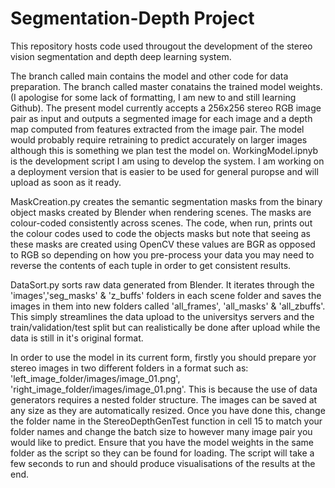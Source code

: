 # Segmentation-Depth Project
This repository hosts code used througout the development of the stereo vision segmentation and depth deep learning system.

The branch called main contains the model and other code for data preparation. The branch called master conatains the trained model weights. (I apologise for some lack of formatting, I am new to and still learning Github). The present model currently accepts a 256x256 stereo RGB image pair as input and outputs a segmented image for each image and a depth map computed from features extracted from the image pair. The model would probably require retraining to predict accurately on larger images although this is something we plan test the model on. WorkingModel.ipnyb is the development script I am using to develop the system. I am working on a deployment version that is easier to be used for general puropse and will upload as soon as it ready.

MaskCreation.py creates the semantic segmentation masks from the binary object masks created by Blender when rendering scenes. The masks are colour-coded consistently across scenes. The code, when run, prints out the colour codes used to code the objects masks but note that seeing as these masks are created using OpenCV these values are BGR as opposed to RGB so depending on how you pre-process your data you may need to reverse the contents of each tuple in order to get consistent results.

DataSort.py sorts raw data generated from Blender. It iterates through the 'images','seg_masks' & 'z_buffs' folders in each scene folder and saves the images in them into new folders called 'all_frames', 'all_masks' & 'all_zbuffs'. This simply streamlines the data upload to the universitys servers and the train/validation/test split but can realistically be done after upload while the data is still in it's original format.

In order to use the model in its current form, firstly you should prepare yor stereo images in two different folders in a format such as: 'left_image_folder/images/image_01.png', 'right_image_folder/images/image_01.png'. This is because the use of data generators requires a nested folder structure. The images can be saved at any size as they are automatically resized. Once you have done this, change the folder name in the StereoDepthGenTest function in cell 15 to match your folder names and change the batch size to however many image pair you would like to predict. Ensure that you have the model weights in the same folder as the script so they can be found for loading. The script will take a few seconds to run and should produce visualisations of the results at the end.

